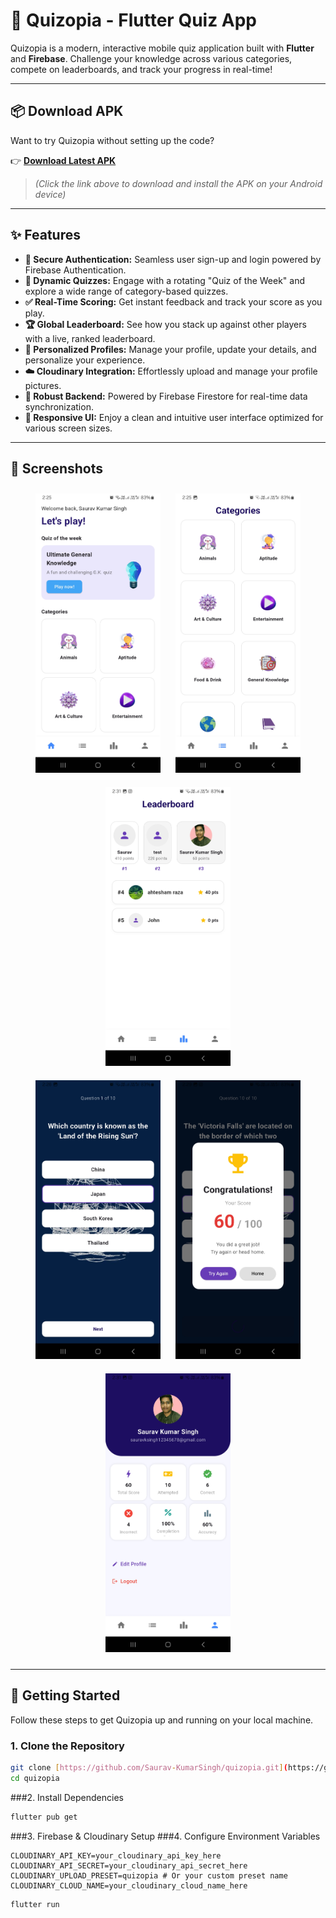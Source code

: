 # 🎯 Quizopia - Flutter Quiz App

Quizopia is a modern, interactive mobile quiz application built with **Flutter** and **Firebase**. Challenge your knowledge across various categories, compete on leaderboards, and track your progress in real-time!

---
## 📦 Download APK

Want to try Quizopia without setting up the code?

👉 **[Download Latest APK](https://github.com/Saurav-KumarSingh/quizopia/raw/main/screenshots/app-release.apk)**

> *(Click the link above to download and install the APK on your Android device)*

---

## ✨ Features

* **🔐 Secure Authentication:** Seamless user sign-up and login powered by Firebase Authentication.
* **🧠 Dynamic Quizzes:** Engage with a rotating "Quiz of the Week" and explore a wide range of category-based quizzes.
* **✅ Real-Time Scoring:** Get instant feedback and track your score as you play.
* **🏆 Global Leaderboard:** See how you stack up against other players with a live, ranked leaderboard.
* **🧍 Personalized Profiles:** Manage your profile, update your details, and personalize your experience.
* **☁️ Cloudinary Integration:** Effortlessly upload and manage your profile pictures.
* **🚀 Robust Backend:** Powered by Firebase Firestore for real-time data synchronization.
* **📱 Responsive UI:** Enjoy a clean and intuitive user interface optimized for various screen sizes.

---

## 📸 Screenshots

<p align="center">

  <img src="screenshots/home.jpg" alt="Home Screen" width="200px" style="margin: 10px;" />
  <img src="screenshots/category.jpg" alt="Category Screen" width="200px" style="margin: 10px;" />
  <img src="screenshots/leaderboard.jpg" alt="Leaderboard Screen" width="200px" style="margin: 10px;" />
  <br />
  <img src="screenshots/question.jpg" alt="Question Screen" width="200px" style="margin: 10px;" />
  <img src="screenshots/result.jpg" alt="Result Screen" width="200px" style="margin: 10px;" />
  <img src="screenshots/profile.jpg" alt="Profile Screen" width="200px" style="margin: 10px;" />

</p>

---

## 🚀 Getting Started

Follow these steps to get Quizopia up and running on your local machine.

### 1. Clone the Repository

```bash
git clone [https://github.com/Saurav-KumarSingh/quizopia.git](https://github.com/Saurav-KumarSingh/quizopia.git)
cd quizopia
```
###2. Install Dependencies

```bash
flutter pub get
```
###3. Firebase & Cloudinary Setup
###4. Configure Environment Variables

```
CLOUDINARY_API_KEY=your_cloudinary_api_key_here
CLOUDINARY_API_SECRET=your_cloudinary_api_secret_here
CLOUDINARY_UPLOAD_PRESET=quizopia # Or your custom preset name
CLOUDINARY_CLOUD_NAME=your_cloudinary_cloud_name_here
```
```
flutter run
